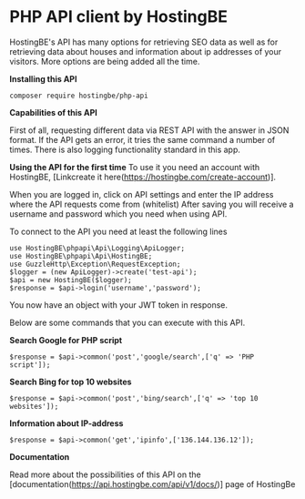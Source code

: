 # PHP API client by HostingBE

HostingBE's API has many options for retrieving SEO data as well as for retrieving data about houses and information about ip addresses of your visitors. More options are being added all the time.

**Installing this API** 

`composer require hostingbe/php-api`

**Capabilities of this API**

First of all, requesting different data via REST API with the answer in JSON format. If the API gets an error, it tries the same command a number of times. There is also logging functionality standard in this app.


**Using the API for the first time** 
To use it you need an account with HostingBE, [Linkcreate it here(https://hostingbe.com/create-account)].

When you are logged in, click on API settings and enter the IP address where the API requests come from (whitelist)
After saving you will receive a username and password which you need when using API.

To connect to the API you need at least the following lines

```
use HostingBE\phpapi\Api\Logging\ApiLogger;
use HostingBE\phpapi\Api\HostingBE;
use GuzzleHttp\Exception\RequestException;
$logger = (new ApiLogger)->create('test-api');
$api = new HostingBE($logger);
$response = $api->login('username','password');
```

You now have an object with your JWT token in response.

Below are some commands that you can execute with this API.

**Search Google for PHP script**

`$response = $api->common('post','google/search',['q' => 'PHP script']);`

**Search Bing for top 10 websites**

`$response = $api->common('post','bing/search',['q' => 'top 10 websites']);` 

**Information about IP-address**

`$response = $api->common('get','ipinfo',['136.144.136.12']);` 

**Documentation**

Read more about the possibilities of this API on the [documentation(https://api.hostingbe.com/api/v1/docs/)] page of HostingBe